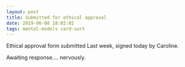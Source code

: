 ```yaml
---
layout: post
title: Submitted for ethical approval
date: 2019-06-08 18:02:02
tags: mental-models card-sort
---
```


Ethical approval form submitted Last week, signed today by Caroline.

Awaiting response.... nervously.
